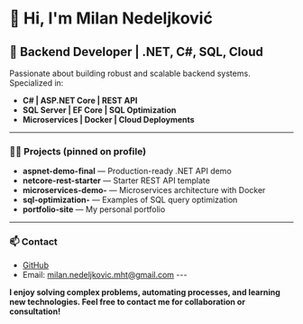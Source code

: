 # 👋 Hi, I'm Milan Nedeljković

## 🚀 Backend Developer | .NET, C#, SQL, Cloud

Passionate about building robust and scalable backend systems.
Specialized in:
- **C# | ASP.NET Core | REST API**
- **SQL Server | EF Core | SQL Optimization**
- **Microservices | Docker | Cloud Deployments**

---

### 🧑‍💻 Projects (pinned on profile)
- **aspnet-demo-final** — Production-ready .NET API demo
- **netcore-rest-starter** — Starter REST API template
- **microservices-demo-** — Microservices architecture with Docker
- **sql-optimization-** — Examples of SQL query optimization
- **portfolio-site** — My personal portfolio

---

### 📫 Contact
- [GitHub](https://github.com/milannedeljkovic-webdev)
- Email: milan.nedeljkovic.mht@gmail.com ---

**I enjoy solving complex problems, automating processes, and learning new technologies. Feel free to contact me for collaboration or consultation!**
